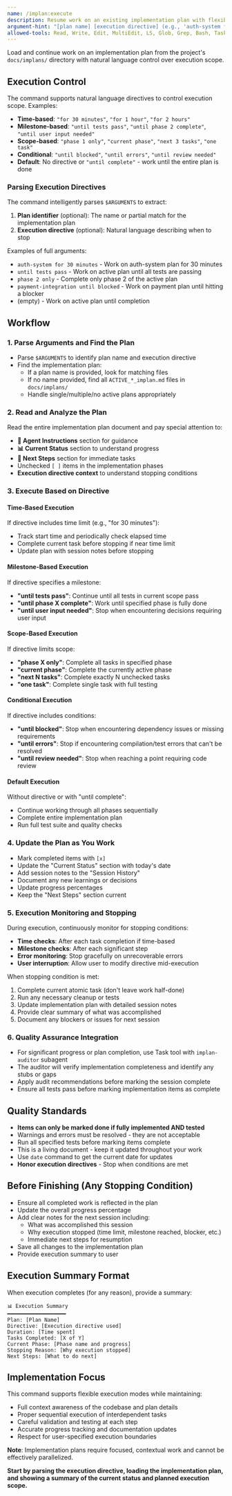 ```yaml
---
name: /implan:execute
description: Resume work on an existing implementation plan with flexible execution control
argument-hint: "[plan name] [execution directive] (e.g., 'auth-system for 30 minutes', 'until tests pass', 'phase 2 only')"
allowed-tools: Read, Write, Edit, MultiEdit, LS, Glob, Grep, Bash, Task
---
```

<!-- OPTIMIZATION_TIMESTAMP: 2025-08-20 -->

Load and continue work on an implementation plan from the project's `docs/implans/` directory with natural language control over execution scope.

## Execution Control

The command supports natural language directives to control execution scope. Examples:
- **Time-based**: `"for 30 minutes"`, `"for 1 hour"`, `"for 2 hours"`
- **Milestone-based**: `"until tests pass"`, `"until phase 2 complete"`, `"until user input needed"`
- **Scope-based**: `"phase 1 only"`, `"current phase"`, `"next 3 tasks"`, `"one task"`
- **Conditional**: `"until blocked"`, `"until errors"`, `"until review needed"`
- **Default**: No directive or `"until complete"` - work until the entire plan is done

### Parsing Execution Directives
The command intelligently parses `$ARGUMENTS` to extract:
1. **Plan identifier** (optional): The name or partial match for the implementation plan
2. **Execution directive** (optional): Natural language describing when to stop

Examples of full arguments:
- `auth-system for 30 minutes` - Work on auth-system plan for 30 minutes
- `until tests pass` - Work on active plan until all tests are passing
- `phase 2 only` - Complete only phase 2 of the active plan
- `payment-integration until blocked` - Work on payment plan until hitting a blocker
- (empty) - Work on active plan until completion

## Workflow

### 1. Parse Arguments and Find the Plan
- Parse `$ARGUMENTS` to identify plan name and execution directive
- Find the implementation plan:
  - If a plan name is provided, look for matching files
  - If no name provided, find all `ACTIVE_*_implan.md` files in `docs/implans/`
  - Handle single/multiple/no active plans appropriately

### 2. Read and Analyze the Plan
Read the entire implementation plan document and pay special attention to:
- **🤖 Agent Instructions** section for guidance
- **📊 Current Status** section to understand progress
- **🎯 Next Steps** section for immediate tasks
- Unchecked `[ ]` items in the implementation phases
- **Execution directive context** to understand stopping conditions

### 3. Execute Based on Directive

#### Time-Based Execution
If directive includes time limit (e.g., "for 30 minutes"):
- Track start time and periodically check elapsed time
- Complete current task before stopping if near time limit
- Update plan with session notes before stopping

#### Milestone-Based Execution
If directive specifies a milestone:
- **"until tests pass"**: Continue until all tests in current scope pass
- **"until phase X complete"**: Work until specified phase is fully done
- **"until user input needed"**: Stop when encountering decisions requiring user input

#### Scope-Based Execution
If directive limits scope:
- **"phase X only"**: Complete all tasks in specified phase
- **"current phase"**: Complete the currently active phase
- **"next N tasks"**: Complete exactly N unchecked tasks
- **"one task"**: Complete single task with full testing

#### Conditional Execution
If directive includes conditions:
- **"until blocked"**: Stop when encountering dependency issues or missing requirements
- **"until errors"**: Stop if encountering compilation/test errors that can't be resolved
- **"until review needed"**: Stop when reaching a point requiring code review

#### Default Execution
Without directive or with "until complete":
- Continue working through all phases sequentially
- Complete entire implementation plan
- Run full test suite and quality checks

### 4. Update the Plan as You Work
- Mark completed items with `[x]`
- Update the "Current Status" section with today's date
- Add session notes to the "Session History"
- Document any new learnings or decisions
- Update progress percentages
- Keep the "Next Steps" section current

### 5. Execution Monitoring and Stopping

During execution, continuously monitor for stopping conditions:
- **Time checks**: After each task completion if time-based
- **Milestone checks**: After each significant step
- **Error monitoring**: Stop gracefully on unrecoverable errors
- **User interruption**: Allow user to modify directive mid-execution

When stopping condition is met:
1. Complete current atomic task (don't leave work half-done)
2. Run any necessary cleanup or tests
3. Update implementation plan with detailed session notes
4. Provide clear summary of what was accomplished
5. Document any blockers or issues for next session

### 6. Quality Assurance Integration
- For significant progress or plan completion, use Task tool with `implan-auditor` subagent
- The auditor will verify implementation completeness and identify any stubs or gaps
- Apply audit recommendations before marking the session complete
- Ensure all tests pass before marking implementation items as complete

## Quality Standards

- **Items can only be marked done if fully implemented AND tested**
- Warnings and errors must be resolved - they are not acceptable
- Run all specified tests before marking items complete
- This is a living document - keep it updated throughout your work
- Use `date` command to get the current date for updates
- **Honor execution directives** - Stop when conditions are met

## Before Finishing (Any Stopping Condition)
- Ensure all completed work is reflected in the plan
- Update the overall progress percentage
- Add clear notes for the next session including:
  - What was accomplished this session
  - Why execution stopped (time limit, milestone reached, blocker, etc.)
  - Immediate next steps for resumption
- Save all changes to the implementation plan
- Provide execution summary to user

## Execution Summary Format

When execution completes (for any reason), provide a summary:
```
📊 Execution Summary
━━━━━━━━━━━━━━━━━━━
Plan: [Plan Name]
Directive: [Execution directive used]
Duration: [Time spent]
Tasks Completed: [X of Y]
Current Phase: [Phase name and progress]
Stopping Reason: [Why execution stopped]
Next Steps: [What to do next]
```

## Implementation Focus

This command supports flexible execution modes while maintaining:
- Full context awareness of the codebase and plan details
- Proper sequential execution of interdependent tasks
- Careful validation and testing at each step
- Accurate progress tracking and documentation updates
- Respect for user-specified execution boundaries

**Note**: Implementation plans require focused, contextual work and cannot be effectively parallelized.

**Start by parsing the execution directive, loading the implementation plan, and showing a summary of the current status and planned execution scope.**